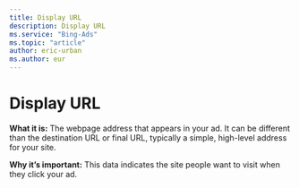 ```yaml
---
title: Display URL
description: Display URL
ms.service: "Bing-Ads"
ms.topic: "article"
author: eric-urban
ms.author: eur
---
```


# Display URL

**What it is:**     The webpage address that appears in your ad. It can be different than the destination URL or final URL, typically a simple, high-level address for your site.

**Why it’s important:**     This data indicates the site people want to visit when they click your ad.



